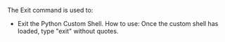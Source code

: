 The Exit command is used to:
* Exit the Python Custom Shell.
How to use:
Once the custom shell has loaded, type "exit" without quotes.
